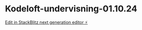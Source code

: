 # Kodeloft-undervisning-01.10.24

[Edit in StackBlitz next generation editor ⚡️](https://stackblitz.com/~/github.com/ThomasHovland/Kodeloft-undervisning-01.10.24)